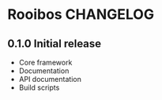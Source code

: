 # Rooibos CHANGELOG

## 0.1.0 Initial release
 - Core framework
 - Documentation
 - API documentation
 - Build scripts
